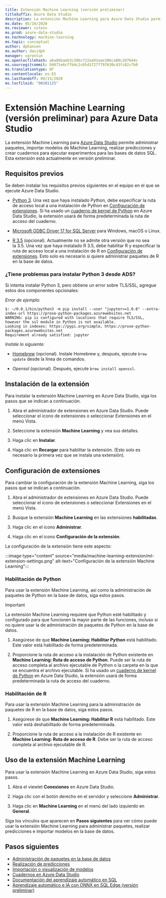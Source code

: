 ```yaml
---
title: Extensión Machine Learning (versión preliminar)
titleSuffix: Azure Data Studio
description: La extensión Machine Learning para Azure Data Studio permite administrar paquetes, importar modelos de Machine Learning, realizar predicciones y crear cuadernos para ejecutar experimentos para las bases de datos SQL.
ms.date: 05/19/2020
ms.reviewer: sstein
ms.prod: azure-data-studio
ms.technology: machine-learning
ms.topic: conceptual
author: dphansen
ms.author: davidph
manager: cgronlun
ms.openlocfilehash: a6a86baeb3c206c722aa91eae386ca80c287644c
ms.sourcegitcommit: b9871e6cffb4c2c65d1f27f797630c43fc02cfb0
ms.translationtype: HT
ms.contentlocale: es-ES
ms.lasthandoff: 09/15/2020
ms.locfileid: "90101125"
---
```

# <a name="machine-learning-extension-preview-for-azure-data-studio"></a>Extensión Machine Learning (versión preliminar) para Azure Data Studio

La extensión Machine Learning para [Azure Data Studio](what-is.md) permite administrar paquetes, importar modelos de Machine Learning, realizar predicciones y crear cuadernos para ejecutar experimentos para las bases de datos SQL. Esta extensión está actualmente en versión preliminar.

## <a name="prerequisites"></a>Requisitos previos

Se deben instalar los requisitos previos siguientes en el equipo en el que se ejecute Azure Data Studio.

- [Python 3](https://www.python.org/downloads/). Una vez que haya instalado Python, debe especificar la ruta de acceso local a una instalación de Python en [Configuración de extensiones](#settings). Si ha usado un [cuaderno de kernel de Python](notebooks-tutorial-python-kernel.md) en Azure Data Studio, la extensión usará de forma predeterminada la ruta de acceso del cuaderno.

- [Microsoft ODBC Driver 17 for SQL Server](../connect/odbc/download-odbc-driver-for-sql-server.md) para Windows, macOS o Linux.

- [R 3.5](https://www.r-project.org/) (opcional). Actualmente no se admite otra versión que no sea la 3.5. Una vez que haya instalado R 3.5, debe habilitar R y especificar la ruta de acceso local a una instalación de R en [Configuración de extensiones](#settings). Esto solo es necesario si quiere administrar paquetes de R en la base de datos.

### <a name="trouble-installing-python-3-from-within-ads"></a>¿Tiene problemas para instalar Python 3 desde ADS?
Si intenta instalar Python 3, pero obtiene un error sobre TLS/SSL, agregue estos dos componentes opcionales:

_Error de ejemplo:_
```
$: ~/0.0.1/bin/python3 -m pip install --user "jupyter>=1.0.0" --extra-index-url https://prose-python-packages.azurewebsites.net
WARNING: pip is configured with locations that require TLS/SSL, however the ssl module in Python is not available.
Looking in indexes: https://pypi.org/simple, https://prose-python-packages.azurewebsites.net
Requirement already satisfied: jupyter
```

_Instale lo siguiente:_

- [Homebrew](https://brew.sh) (opcional). Instale Homebrew y, después, ejecute `brew update` desde la línea de comandos.

- *Openssl* (opcional). Después, ejecute `brew install openssl`.

## <a name="install-the-extension"></a>Instalación de la extensión

Para instalar la extensión Machine Learning en Azure Data Studio, siga los pasos que se indican a continuación.

1. Abra el administrador de extensiones en Azure Data Studio. Puede seleccionar el icono de extensiones o seleccionar Extensiones en el menú Vista.

1. Seleccione la extensión **Machine Learning** y vea sus detalles.

1. Haga clic en **Instalar**.

1. Haga clic en **Recargar** para habilitar la extensión. (Esto solo es necesario la primera vez que se instala una extensión).

<a name="settings"></a>

## <a name="extension-settings"></a>Configuración de extensiones

Para cambiar la configuración de la extensión Machine Learning, siga los pasos que se indican a continuación.

1. Abra el administrador de extensiones en Azure Data Studio. Puede seleccionar el icono de extensiones o seleccionar Extensiones en el menú Vista.

1. Busque la extensión **Machine Learning** en las extensiones **habilitadas**.

1. Haga clic en el icono **Administrar**.

1. Haga clic en el icono **Configuración de la extensión**.

La configuración de la extensión tiene este aspecto:

:::image type="content" source="media/machine-learning-extension/ml-extension-settings.png" alt-text="Configuración de la extensión Machine Learning":::

### <a name="enable-python"></a>Habilitación de Python

Para usar la extensión Machine Learning, así como la administración de paquetes de Python en la base de datos, siga estos pasos.

> [!IMPORTANT]
> La extensión Machine Learning requiere que Python esté habilitado y configurado para que funcionen la mayor parte de las funciones, incluso si no quiere usar la de administración de paquetes de Python en la base de datos.

1. Asegúrese de que **Machine Learning: Habilitar Python** está habilitado. Este valor está habilitado de forma predeterminada.

1. Proporcione la ruta de acceso a la instalación de Python existente en **Machine Learning: Ruta de acceso de Python**. Puede ser la ruta de acceso completa al archivo ejecutable de Python o la carpeta en la que se encuentra el archivo ejecutable. Si ha usado un [cuaderno de kernel de Python](notebooks-tutorial-python-kernel.md) en Azure Data Studio, la extensión usará de forma predeterminada la ruta de acceso del cuaderno.

### <a name="enable-r"></a>Habilitación de R

Para usar la extensión Machine Learning para la administración de paquetes de R en la base de datos, siga estos pasos.

1. Asegúrese de que **Machine Learning: Habilitar R** está habilitado. Este valor está deshabilitado de forma predeterminada.

1. Proporcione la ruta de acceso a la instalación de R existente en **Machine Learning: Ruta de acceso de R**. Debe ser la ruta de acceso completa al archivo ejecutable de R. 

## <a name="use-the-machine-learning-extension"></a>Uso de la extensión Machine Learning

Para usar la extensión Machine Learning en Azure Data Studio, siga estos pasos.

1. Abra el viewlet **Conexiones** en Azure Data Studio.

1. Haga clic con el botón derecho en el servidor y seleccione **Administrar**.

1. Haga clic en **Machine Learning** en el menú del lado izquierdo en **General**.

Siga los vínculos que aparecen en **Pasos siguientes** para ver cómo puede usar la extensión Machine Learning para administrar paquetes, realizar predicciones e importar modelos en la base de datos.

## <a name="next-steps"></a>Pasos siguientes

- [Administración de paquetes en la base de datos](machine-learning-extension-manage-packages.md)
- [Realización de predicciones](machine-learning-extension-predictions.md)
- [Importación o visualización de modelos](machine-learning-extension-import-view-models.md)
- [Cuadernos en Azure Data Studio](notebooks-guidance.md)
- [Documentación del aprendizaje automático en SQL](../machine-learning/index.yml)
- [Aprendizaje automático e IA con ONNX en SQL Edge (versión preliminar)](/azure/azure-sql-edge/onnx-overview)
